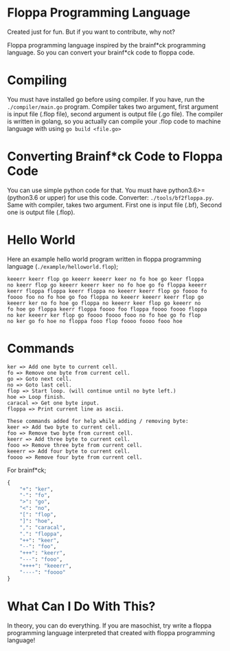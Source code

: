 # Floppa Programming Language
Created just for fun. But if you want to contribute, why not?

Floppa programming language inspired by the brainf\*ck programming language. So you can convert your brainf\*ck code to floppa code.

# Compiling
You must have installed go before using compiler. If you have, run the `./compiler/main.go` program. Compiler takes two argument, first argument is input file (.flop file), second argument is output file (.go file). The compiler is written in golang, so you actually can compile your .flop code to machine language with using `go build <file.go>`

# Converting Brainf*ck Code to Floppa Code
You can use simple python code for that. You must have python3.6>= (python3.6 or upper) for use this code. Converter: `./tools/bf2floppa.py`. Same with compiler, takes two argument. First one is input file (.bf), Second one is output file (.flop).

# Hello World
Here an example hello world program written in floppa programming language (`./example/helloworld.flop`);
```flop
keeerr keerr flop go keeerr keeerr keer no fo hoe go keer floppa 
no keerr flop go keeerr keeerr keer no fo hoe go fo floppa keeerr 
keerr floppa floppa keerr floppa no keeerr keerr flop go foooo fo 
foooo foo no fo hoe go foo floppa no keeerr keeerr keerr flop go 
keeerr ker no fo hoe go floppa no keeerr keer flop go keeerr no 
fo hoe go floppa keerr floppa foooo foo floppa foooo foooo floppa 
no ker keeerr ker flop go foooo foooo fooo no fo hoe go fo flop 
no ker go fo hoe no floppa fooo flop foooo foooo fooo hoe
```

# Commands
```
ker => Add one byte to current cell.
fo => Remove one byte from current cell.
go => Goto next cell.
no => Goto last cell.
flop => Start loop. (will continue until no byte left.)
hoe => Loop finish.
caracal => Get one byte input.
floppa => Print current line as ascii.

These commands added for help while adding / removing byte:
keer => Add two byte to current cell.
foo => Remove two byte from current cell.
keerr => Add three byte to current cell.
fooo => Remove three byte from current cell.
keeerr => Add four byte to current cell.
foooo => Remove four byte from current cell.
```
For brainf*ck;
```py
{
    "+": "ker",
    "-": "fo",
    ">": "go",
    "<": "no",
    "[": "flop",
    "]": "hoe",
    ",": "caracal",
    ".": "floppa",
    "++": "keer",
    "--": "foo",
    "+++": "keerr",
    "---": "fooo",
    "++++": "keeerr",
    "----": "foooo"
}
```

# What Can I Do With This?
In theory, you can do everything. If you are masochist, try write a floppa programming language interpreted that created with floppa programming language!

